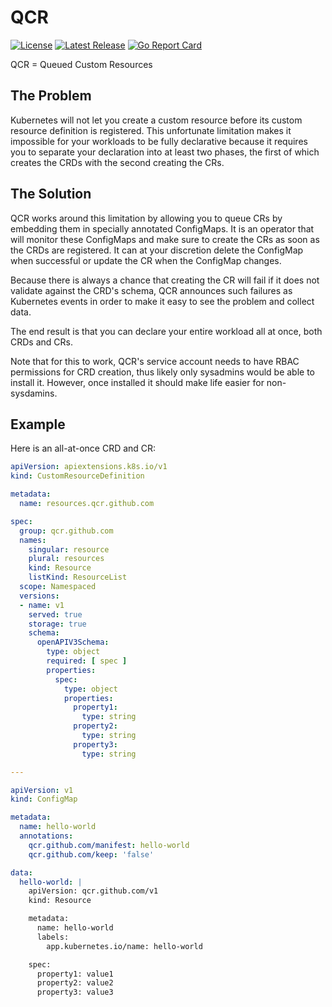 QCR
===

[![License](https://img.shields.io/badge/License-Apache%202.0-blue.svg)](https://opensource.org/licenses/Apache-2.0)
[![Latest Release](https://img.shields.io/github/release/tliron/qcr.svg)](https://github.com/tliron/qcr/releases/latest)
[![Go Report Card](https://goreportcard.com/badge/github.com/tliron/qcr)](https://goreportcard.com/report/github.com/tliron/qcr)

QCR = Queued Custom Resources

The Problem
-----------

Kubernetes will not let you create a custom resource before its custom resource definition is
registered. This unfortunate limitation makes it impossible for your workloads to be fully
declarative because it requires you to separate your declaration into at least two phases, the
first of which creates the CRDs with the second creating the CRs.


The Solution
------------

QCR works around this limitation by allowing you to queue CRs by embedding them in specially
annotated ConfigMaps. It is an operator that will monitor these ConfigMaps and make sure to create
the CRs as soon as the CRDs are registered. It can at your discretion delete the ConfigMap when
successful or update the CR when the ConfigMap changes.

Because there is always a chance that creating the CR will fail if it does not validate against
the CRD's schema, QCR announces such failures as Kubernetes events in order to make it easy to
see the problem and collect data.

The end result is that you can declare your entire workload all at once, both CRDs and CRs.

Note that for this to work, QCR's service account needs to have RBAC permissions for CRD creation,
thus likely only sysadmins would be able to install it. However, once installed it should make
life easier for non-sysdamins.


Example
-------

Here is an all-at-once CRD and CR:

```yaml
apiVersion: apiextensions.k8s.io/v1
kind: CustomResourceDefinition

metadata:
  name: resources.qcr.github.com

spec:
  group: qcr.github.com
  names:
    singular: resource
    plural: resources
    kind: Resource
    listKind: ResourceList
  scope: Namespaced
  versions:
  - name: v1
    served: true
    storage: true
    schema:
      openAPIV3Schema:
        type: object
        required: [ spec ]
        properties:
          spec:
            type: object
            properties:
              property1:
                type: string
              property2:
                type: string
              property3:
                type: string

---

apiVersion: v1
kind: ConfigMap

metadata:
  name: hello-world
  annotations:
    qcr.github.com/manifest: hello-world
    qcr.github.com/keep: 'false'

data:
  hello-world: |
    apiVersion: qcr.github.com/v1
    kind: Resource

    metadata:
      name: hello-world
      labels:
        app.kubernetes.io/name: hello-world

    spec:
      property1: value1
      property2: value2
      property3: value3
```
